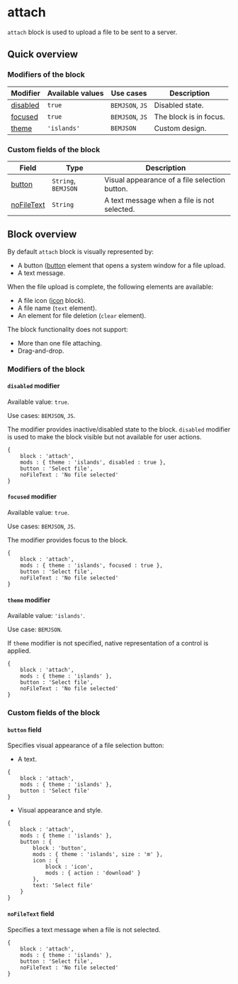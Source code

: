 # attach

`attach` block is used to upload a file to be sent to a server.

## Quick overview

### Modifiers of the block

| Modifier | Available values | Use cases | Description |
| ----------- | ------------------- | -------------------- | -------- |
| <a href=#disabled>disabled</a> | <code>true</code> | <code>BEMJSON</code>, <code>JS</code> | Disabled state. |
| <a href=#focused>focused</a> | <code>true</code> | <code>BEMJSON</code>, <code>JS</code> | The block is in focus. |
| <a href=#themes>theme</a> | <code>'islands'</code> | <code>BEMJSON</code> | Custom design. |

### Custom fields of the block

| Field | Type | Description |
| ---- | --- | -------- |
| <a href=#button>button</a> | <code>String</code>, <code>BEMJSON</code> | Visual appearance of a file selection button. |
| <a href=#nofiletext>noFileText</a> | <code>String</code> | A text message when a file is not selected. |

## Block overview

By default `attach` block is visually represented by:

* A button ([button](../button/button.en.md) element that opens a system window for a file upload.
* A text message.

When the file upload is complete, the following elements are available:

* A file icon ([icon](../icon/icon.en.md) block).
* A file name (`text` element).
* An element for file deletion (`clear` element).

The block functionality does not support:

* More than one file attaching.
* Drag-and-drop.

### Modifiers of the block

<a name="disabled"></a>

#### `disabled` modifier

Available value: `true`.

Use cases: `BEMJSON`, `JS`.

The modifier provides inactive/disabled state to the block. `disabled` modifier is used to make the block visible but not available for user actions.

```bemjson
{
    block : 'attach',
    mods : { theme : 'islands', disabled : true },
    button : 'Select file',
    noFileText : 'No file selected'
}
```

<a name="focused"></a>

#### `focused` modifier

Available value: `true`.

Use cases: `BEMJSON`, `JS`.

The modifier provides focus to the block.

```bemjson
{
    block : 'attach',
    mods : { theme : 'islands', focused : true },
    button : 'Select file',
    noFileText : 'No file selected'
}
```

<a name="themes"></a>

#### `theme` modifier

Available value: `'islands'`.

Use case: `BEMJSON`.

If `theme` modifier is not specified, native representation of a control is applied.

```bemjson
{
    block : 'attach',
    mods : { theme : 'islands' },
    button : 'Select file',
    noFileText : 'No file selected'
}
```

### Custom fields of the block

<a name="button"></a>

#### `button` field

Specifies visual appearance of a file selection button:

* A text.

```bemjson
{
    block : 'attach',
    mods : { theme : 'islands' },
    button : 'Select file'
}
```
* Visual appearance and style.

```bemjson
{
    block : 'attach',
    mods : { theme : 'islands' },
    button : {
        block : 'button',
        mods : { theme : 'islands', size : 'm' },
        icon : {
            block : 'icon',
            mods : { action : 'download' }
        },
        text: 'Select file'
    }
}
```

<a name="nofiletext"></a>

#### `noFileText` field

Specifies a text message when a file is not selected.

```bemjson
{
    block : 'attach',
    mods : { theme : 'islands' },
    button : 'Select file',
    noFileText : 'No file selected'
}
```
